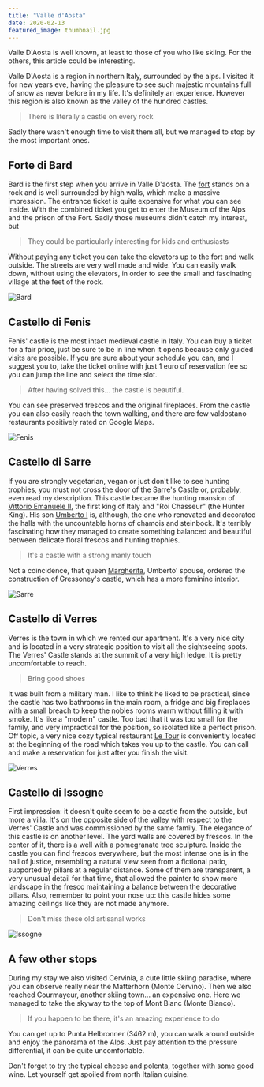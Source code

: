 ```yaml
---
title: "Valle d'Aosta"
date: 2020-02-13
featured_image: thumbnail.jpg
---
```

Valle D'Aosta is well known, at least to those of you who like skiing. For the others, this article could be interesting.

Valle D'Aosta is a region in northern Italy, surrounded by the alps. I visited it for new years eve, having the pleasure to see such majestic mountains full of snow as never before in my life. It's definitely an experience. However this region is also known as the valley of the hundred castles.

>There is literally a castle on every rock

Sadly there wasn't enough time to visit them all, but we managed to stop by the most important ones.

## Forte di Bard

Bard is the first step when you arrive in Valle D'aosta. The [fort](https://www.fortedibard.it/en/tickets-prices/) stands on a rock and is well surrounded by high walls, which make a massive impression. The entrance ticket is quite expensive for what you can see inside. With the combined ticket you get to enter the Museum of the Alps and the prison of the Fort. Sadly those museums didn't catch my interest, but 

>They could be particularly interesting for kids and enthusiasts

Without paying any ticket you can take the elevators up to the fort and walk outside. The streets are very well made and wide. You can easily walk down, without using the elevators, in order to see the small and fascinating village at the feet of the rock.

![Bard](bard.jpg)

## Castello di Fenis

Fenis' castle is the most intact medieval castle in Italy. You can buy a ticket for a fair price, just be sure to be in line when it opens because only guided visits are possible. If you are sure about your schedule you can, and I suggest you to, take the ticket online with just 1 euro of reservation fee so you can jump the line and select the time slot.

>After having solved this... the castle is beautiful.

You can see preserved frescos and the original fireplaces. From the castle you can also easily reach the town walking, and there are few valdostano restaurants positively rated on Google Maps.

![Fenis](fenis.jpg)

## Castello di Sarre

If you are strongly vegetarian, vegan or just don't like to see hunting trophies, you must not cross the door of the Sarre's Castle or, probably, even read my description.
This castle became the hunting mansion of [Vittorio Emanuele II](https://en.wikipedia.org/wiki/Victor_Emmanuel_II_of_Italy), the first king of Italy and "Roi Chasseur" (the Hunter King). His son [Umberto I](https://en.wikipedia.org/wiki/Umberto_I_of_Italy) is, although, the one who renovated and decorated the halls with the uncountable horns of chamois and steinbock. It's terribly fascinating how they managed to create something balanced and beautiful between delicate floral frescos and hunting trophies.

>It's a castle with a strong manly touch

Not a coincidence, that queen [Margherita](https://en.wikipedia.org/wiki/Margherita_of_Savoy), Umberto' spouse, ordered the construction of Gressoney's castle, which has a more feminine interior.

![Sarre](sarre.jpg)

## Castello di Verres

Verres is the town in which we rented our apartment. It's a very nice city and is located in a very strategic position to visit all the sightseeing spots. The Verres' Castle stands at the summit of a very high ledge. It is pretty uncomfortable to reach.

>Bring good shoes

It was built from a military man. I like to think he liked to be practical, since the castle has two bathrooms in the main room, a fridge and big fireplaces with a small breach to keep the nobles rooms warm without filling it with smoke. It's like a "modern" castle. Too bad that it was too small for the family, and very impractical for the position, so isolated like a perfect prison.
Off topic, a very nice cozy typical restaurant [Le Tour](https://www.google.com/maps/place/La+Tour/@45.6688528,7.6967417,15z/data=!4m5!3m4!1s0x0:0x17840295a2727990!8m2!3d45.6688528!4d7.6967417) is conveniently located at the beginning of the road which takes you up to the castle. You can call and make a reservation for just after you finish the visit.

![Verres](verres.jpg)

## Castello di Issogne

First impression: it doesn't quite seem to be a castle from the outside, but more a villa. It's on the opposite side of the valley with respect to the Verres' Castle and was commissioned by the same family. The elegance of this castle is on another level. The yard walls are covered by frescos. In the center of it, there is a well with a pomegranate tree sculpture.
Inside the castle you can find frescos everywhere, but the most intense one is in the hall of justice, resembling a natural view seen from a fictional patio, supported by pillars at a regular distance. Some of them are transparent, a very unusual detail for that time, that allowed the painter to show more landscape in the fresco maintaining a balance between the decorative pillars. Also, remember to point your nose up: this castle hides some amazing ceilings like they are not made anymore.

>Don't miss these old artisanal works

![Issogne](issogne.jpg)

## A few other stops

During my stay we also visited Cervinia, a cute little skiing paradise, where you can observe really near the Matterhorn (Monte Cervino). Then we also reached Courmayeur, another skiing town... an expensive one. Here we managed to take the skyway to the top of Mont Blanc (Monte Bianco).

>If you happen to be there, it's an amazing experience to do

You can get up to Punta Helbronner (3462 m), you can walk around outside and enjoy the panorama of the Alps. Just pay attention to the pressure differential, it can be quite uncomfortable.

Don't forget to try the typical cheese and polenta, together with some good wine. Let yourself get spoiled from north Italian cuisine.  
